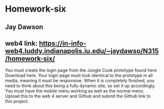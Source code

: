 # Homework-six

## Jay Dawson

## web4 link: https://in-info-web4.luddy.indianapolis.iu.edu/~jaydawso/N315/homework-six/

You must create the login page from the Jungle Cook prototype found here Download here.
Your login page must look identical to the prototype in all media, meaning it must be responsive.
When it is completely finished, you need to think about this being a fully dynamic site, so set it up accordingly.
You must have the mobile menu working as well as the normal menu.
Upload this to the web 4 server and Github and submit the Github link to this project.
